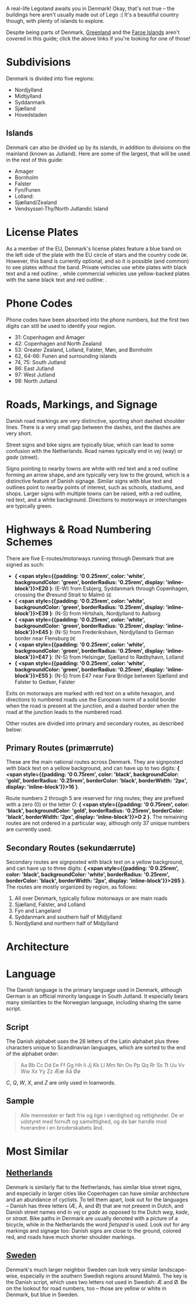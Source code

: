 A real-life Legoland awaits you in Denmark! Okay, that's not true – the buildings here aren't usually made out of Lego :( It's a beautiful country though, with plenty of islands to explore.

Despite being parts of Denmark, [Greenland](/countries/GRL) and the [Faroe Islands](/countries/FRO) aren't covered in this guide; click the above links if you're looking for one of those!

# Subdivisions

Denmark is divided into five regions:

- Nordjylland
- Midtjylland
- Syddanmark
- Sjælland
- Hovedstaden

<CountryMap code="DNK" scale="5600" />

## Islands

Denmark can also be divided up by its islands, in addition to divisions on the mainland (known as Jutland). Here are some of the largest, that will be used in the rest of this guide:

- Amager
- Bornholm
- Falster
- Fyn/Funen
- Lolland:
- Sjælland/Zealand
- Vendsyssel-Thy/North Jutlandic Island

# License Plates

As a member of the EU, Denmark's license plates feature a blue band on the left side of the plate with the EU circle of stars and the country code `DK`. However, this band is currently optional, and so it is possible (and common) to see plates without the band. Private vehicles use white plates with black text and a red outline: <LicensePlate style="eu" code="DK" format="AB 12 345" borderColor="red"/>, while commercial vehicles use yellow-backed plates with the same black text and red outline: <LicensePlate style="eu" code="DK" format="AB 12 345" backgroundColor="gold" borderColor="red"/>.

# Phone Codes

Phone codes have been absorbed into the phone numbers, but the first two digits can still be used to identify your region.

- 31: Copenhagen and Amager
- 42: Copenhagen and North Zealand
- 53: Greater Zealand, Lolland, Falster, Møn, and Bornholm
- 62, 64-66: Funen and surrounding islands
- 74, 75: South Jutland
- 86: East Jutland
- 97: West Jutland
- 98: North Jutland

# Roads, Markings, and Signage

Danish road markings are very distinctive, sporting short dashed shoulder lines. There is a very small gap between the dashes, and the dashes are very short.

Street signs and bike signs are typically blue, which can lead to some confusion with the Netherlands. Road names typically end in _vej_ (way) or _gade_ (street).

Signs pointing to nearby towns are white with red text and a red outline forming an arrow shape, and are typically very low to the ground, which is a distinctive feature of Danish signage. Similar signs with blue text and outlines point to nearby points of interest, such as schools, stadiums, and shops. Larger signs with multiple towns can be raised, with a red outline, red text, and a white background. Directions to motorways or interchanges are typically green.

# Highways & Road Numbering Schemes

There are five E-routes/motorways running through Denmark that are signed as such:

- **{
  <span style={{padding: '0 0.25rem', color: 'white', backgroundColor: 'green', borderRadius: '0.25rem', display: 'inline-block'}}>E20</span>
  }**: (E-W) from Esbjerg, Syddanmark through Copenhagen, crossing the Øresund Strait to Malmö `SE`
- **{
  <span style={{padding: '0 0.25rem', color: 'white', backgroundColor: 'green', borderRadius: '0.25rem', display: 'inline-block'}}>E39</span>
  }**: (N-S) from Hirtshals, Nordjylland to Aalborg
- **{
  <span style={{padding: '0 0.25rem', color: 'white', backgroundColor: 'green', borderRadius: '0.25rem', display: 'inline-block'}}>E45</span>
  }**: (N-S) from Frederikshavn, Nordjylland to German border near Flensburg `DE`
- **{
  <span style={{padding: '0 0.25rem', color: 'white', backgroundColor: 'green', borderRadius: '0.25rem', display: 'inline-block'}}>E47</span>
  }**: (N-S) from Helsingør, Sjælland to Rødbyhavn, Lolland
- **{
  <span style={{padding: '0 0.25rem', color: 'white', backgroundColor: 'green', borderRadius: '0.25rem', display: 'inline-block'}}>E55</span>
  }**: (N-S) from E47 near Farø Bridge between Sjælland and Falster to Gedser, Falster

Exits on motorways are marked with red text on a white hexagon, and directions to numbered roads use the European norm of a solid border when the road is present at the junction, and a dashed border when the road at the junction leads to the numbered road.

Other routes are divided into primary and secondary routes, as described below:

## Primary Routes (primærrute)

These are the main national routes across Denmark. They are signposted with black text on a yellow background, and can have up to two digits: **{
<span style={{padding: '0 0.75rem', color: 'black', backgroundColor: 'gold', borderRadius: '0.25rem', borderColor: 'black', borderWidth: '2px', display: 'inline-block'}}>16</span>
}**.

Route numbers 2 through 5 are reserved for ring routes; they are prefixed with a zero (0) or the letter _O_: **{
<span style={{padding: '0 0.75rem', color: 'black', backgroundColor: 'gold', borderRadius: '0.25rem', borderColor: 'black', borderWidth: '2px', display: 'inline-block'}}>O 2</span>
}**. The remaining routes are not ordered in a particular way, although only 37 unique numbers are currently used.

## Secondary Routes (sekundærrute)

Secondary routes are signposted with black text on a yellow background, and can have up to three digits: **{
<span style={{padding: '0 0.25rem', color: 'black', backgroundColor: 'white', borderRadius: '0.25rem', borderColor: 'black', borderWidth: '2px', display: 'inline-block'}}>265</span>
}**. The routes are mostly organized by region, as follows:

1. All over Denmark, typically follow motorways or are main roads
2. Sjælland, Falster, and Lolland
3. Fyn and Langeland
4. Syddanmark and southern half of Midjylland
5. Nordjylland and northern half of Midjylland

# Architecture

# Language

The Danish language is the primary language used in Denmark, although German is an official minority language in South Jutland. It especially bears many similarities to the Norwegian language, including sharing the same script.

## Script

The Danish alphabet uses the 26 letters of the Latin alphabet plus three characters unique to Scandinavian languages, which are sorted to the end of the alphabet order:

> Aa Bb Cc Dd Ee Ff Gg Hh Ii Jj Kk Ll Mm Nn Oo Pp Qq Rr Ss Tt Uu Vv Ww Xx Yy Zz Ææ Åå Øø

_C_, _Q_, _W_, _X_, and _Z_ are only used in loanwords.

## Sample

> Alle mennesker er født frie og lige i værdighed og rettigheder. De er udstyret med fornuft og samvittighed, og de bør handle mod hverandre i en broderskabets ånd.

# Most Similar

## [Netherlands](/countries/NLD)

Denmark is similarly flat to the Netherlands, has similar blue street signs, and especially in larger cities like Copenhagen can have similar architecture and an abundance of cyclists. To tell them apart, look out for the languages – Danish has three letters (Æ, Å, and Ø) that are not present in Dutch, and Danish street names end in _vej_ or _gade_ as opposed to the Dutch _weg_, _kade_, or _straat_. Bike paths in Denmark are usually denoted with a picture of a bicycle, while in the Netherlands the word _fietspad_ is used. Look out for any markings and signage too: Danish signs are close to the ground, colored red, and roads have much shorter shoulder markings.

## [Sweden](/countries/SWE)

Denmark's much larger neighbor Sweden can look very similar landscape-wise, especially in the southern Swedish regions around Malmö. The key is the Danish script, which uses two letters not used in Swedish: Æ and Ø. Be on the lookout for road numbers, too – those are yellow or white in Denmark, but blue in Sweden.
